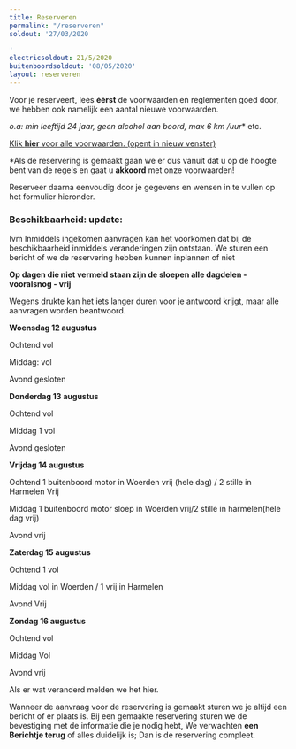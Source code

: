 ```yaml
---
title: Reserveren
permalink: "/reserveren"
soldout: '27/03/2020

'
electricsoldout: 21/5/2020
buitenboordsoldout: '08/05/2020'
layout: reserveren
---
```


Voor je reserveert, lees **éérst** de voorwaarden en reglementen goed door,   
we hebben ook namelijk een aantal nieuwe voorwaarden.

**o.a: min leeftijd 24 jaar, geen alcohol aan boord*, max 6 km /uur** etc.

[Klik **hier** voor alle voorwaarden. (opent in nieuw venster)](http://descheepsjongens.nl/voorwaarden)

*Als de reservering is gemaakt gaan we er dus vanuit dat u op de hoogte bent van de regels en gaat u **akkoord** met onze voorwaarden!

Reserveer daarna eenvoudig door je gegevens en wensen in te vullen op het formulier hieronder.

### Beschikbaarheid: update:

Ivm Inmiddels ingekomen aanvragen kan het voorkomen dat bij de beschikbaarheid inmiddels veranderingen zijn ontstaan.
We sturen een bericht of we de reservering hebben kunnen inplannen of niet

**Op dagen die niet vermeld staan
 zijn de sloepen alle dagdelen - vooralsnog - vrij**

Wegens drukte kan het iets langer duren voor je antwoord krijgt, maar alle aanvragen worden beantwoord.


**Woensdag 12 augustus**

Ochtend vol

Middag: vol

Avond gesloten


**Donderdag 13 augustus**

Ochtend vol

Middag 1 vol

Avond gesloten


**Vrijdag 14 augustus**

Ochtend 1 buitenboord motor in Woerden vrij (hele dag) / 2 stille in Harmelen Vrij

Middag 1 buitenboord motor sloep in Woerden vrij/2 stille in harmelen(hele dag vrij)

Avond vrij 


**Zaterdag 15 augustus** 

Ochtend 1 vol

Middag vol in Woerden / 1 vrij in Harmelen

Avond  Vrij

**Zondag 16 augustus**

Ochtend vol

Middag Vol

Avond vrij


Als er wat veranderd melden we het hier.

Wanneer de aanvraag voor de reservering is gemaakt sturen we je altijd een bericht of er plaats is.
Bij een gemaakte reservering sturen we de bevestiging met de informatie die je nodig hebt,
We verwachten **een Berichtje terug** of alles duidelijk is; Dan is de reservering compleet.